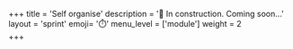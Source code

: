 +++
title = 'Self organise'
description = '🚧 In construction. Coming soon...'
layout = 'sprint'
emoji= '⏱️'
menu_level = ['module']
weight = 2  
+++
